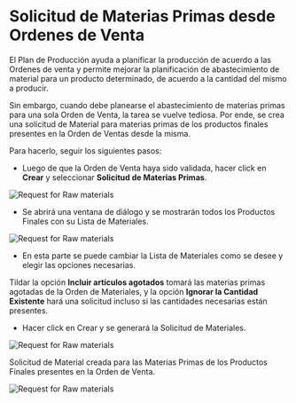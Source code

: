 # Solicitud de Materias Primas desde Ordenes de Venta

El Plan de Producción ayuda a planificar la producción de acuerdo a las Ordenes de venta y permite mejorar la planificación de abastecimiento de material para un producto determinado, de acuerdo a la cantidad del mismo a producir. 

Sin embargo, cuando debe planearse el abastecimiento de materias primas para una sola Orden de Venta, la tarea se vuelve tediosa. Por ende, se crea una solicitud de Material para materias primas de los productos finales presentes en la Orden de Ventas desde la misma. 

Para hacerlo, seguir los siguientes pasos: 

* Luego de que la Orden de Venta haya sido validada, hacer click en **Crear** y seleccionar **Solicitud de Materias Primas**.

<img class="screenshot" alt="Request for Raw materials" src="{{docs_base_url}}/assets/img/articles/request-for-raw-materials.png">

* Se abrirá una ventana de diálogo y se mostrarán todos los Productos Finales con su Lista de Materiales. 

<img class="screenshot" alt="Request for Raw materials" src="{{docs_base_url}}/assets/img/articles/request-for-raw-materials-dialog.png">

* En esta parte se puede cambiar la Lista de Materiales como se desee y elegir las opciones necesarias.

Tildar la opción **Incluir artículos agotados** tomará las materias primas agotadas de la Orden de Materiales, y la opción **Ignorar la Cantidad Existente** hará una solicitud incluso si las cantidades necesarias están presentes. 

* Hacer click en Crear y se generará la Solicitud de Materiales.

<img class="screenshot" alt="Request for Raw materials" src="{{docs_base_url}}/assets/img/articles/material-request-submitted.png">

Solicitud de Material creada para las Materias Primas de los Productos Finales presentes en la Orden de Venta. 

<img class="screenshot" alt="Request for Raw materials" src="{{docs_base_url}}/assets/img/articles/created-mr-from-sales-order.png">
